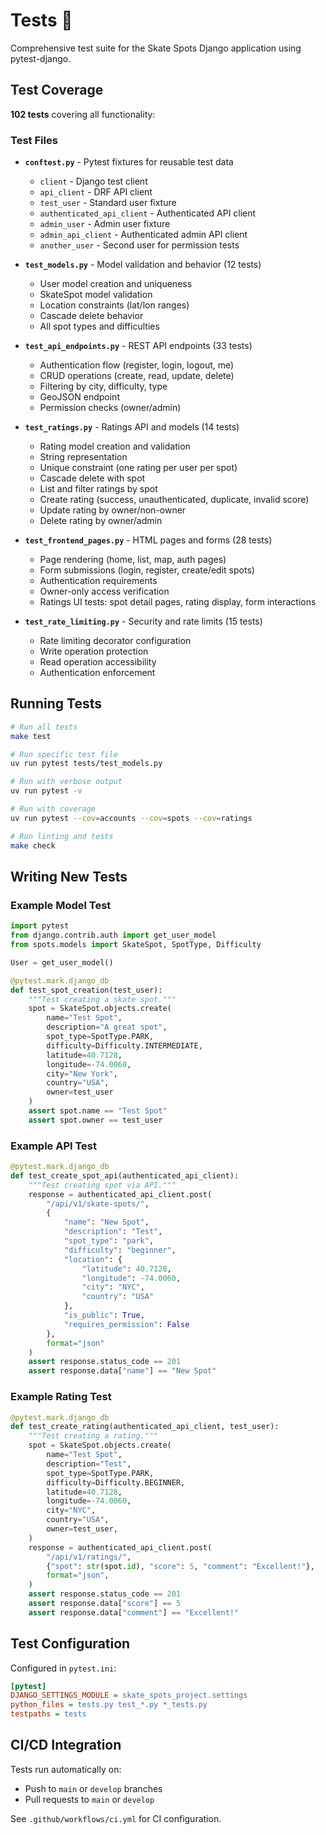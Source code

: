 # Tests 🧪

Comprehensive test suite for the Skate Spots Django application using pytest-django.

## Test Coverage

**102 tests** covering all functionality:

### Test Files

- **`conftest.py`** - Pytest fixtures for reusable test data
  - `client` - Django test client
  - `api_client` - DRF API client
  - `test_user` - Standard user fixture
  - `authenticated_api_client` - Authenticated API client
  - `admin_user` - Admin user fixture
  - `admin_api_client` - Authenticated admin API client
  - `another_user` - Second user for permission tests

- **`test_models.py`** - Model validation and behavior (12 tests)
  - User model creation and uniqueness
  - SkateSpot model validation
  - Location constraints (lat/lon ranges)
  - Cascade delete behavior
  - All spot types and difficulties

- **`test_api_endpoints.py`** - REST API endpoints (33 tests)
  - Authentication flow (register, login, logout, me)
  - CRUD operations (create, read, update, delete)
  - Filtering by city, difficulty, type
  - GeoJSON endpoint
  - Permission checks (owner/admin)

- **`test_ratings.py`** - Ratings API and models (14 tests)
  - Rating model creation and validation
  - String representation
  - Unique constraint (one rating per user per spot)
  - Cascade delete with spot
  - List and filter ratings by spot
  - Create rating (success, unauthenticated, duplicate, invalid score)
  - Update rating by owner/non-owner
  - Delete rating by owner/admin

- **`test_frontend_pages.py`** - HTML pages and forms (28 tests)
  - Page rendering (home, list, map, auth pages)
  - Form submissions (login, register, create/edit spots)
  - Authentication requirements
  - Owner-only access verification
  - Ratings UI tests: spot detail pages, rating display, form interactions

- **`test_rate_limiting.py`** - Security and rate limits (15 tests)
  - Rate limiting decorator configuration
  - Write operation protection
  - Read operation accessibility
  - Authentication enforcement

## Running Tests

```bash
# Run all tests
make test

# Run specific test file
uv run pytest tests/test_models.py

# Run with verbose output
uv run pytest -v

# Run with coverage
uv run pytest --cov=accounts --cov=spots --cov=ratings

# Run linting and tests
make check
```

## Writing New Tests

### Example Model Test

```python
import pytest
from django.contrib.auth import get_user_model
from spots.models import SkateSpot, SpotType, Difficulty

User = get_user_model()

@pytest.mark.django_db
def test_spot_creation(test_user):
    """Test creating a skate spot."""
    spot = SkateSpot.objects.create(
        name="Test Spot",
        description="A great spot",
        spot_type=SpotType.PARK,
        difficulty=Difficulty.INTERMEDIATE,
        latitude=40.7128,
        longitude=-74.0060,
        city="New York",
        country="USA",
        owner=test_user
    )
    assert spot.name == "Test Spot"
    assert spot.owner == test_user
```

### Example API Test

```python
@pytest.mark.django_db
def test_create_spot_api(authenticated_api_client):
    """Test creating spot via API."""
    response = authenticated_api_client.post(
        "/api/v1/skate-spots/",
        {
            "name": "New Spot",
            "description": "Test",
            "spot_type": "park",
            "difficulty": "beginner",
            "location": {
                "latitude": 40.7128,
                "longitude": -74.0060,
                "city": "NYC",
                "country": "USA"
            },
            "is_public": True,
            "requires_permission": False
        },
        format="json"
    )
    assert response.status_code == 201
    assert response.data["name"] == "New Spot"
```

### Example Rating Test

```python
@pytest.mark.django_db
def test_create_rating(authenticated_api_client, test_user):
    """Test creating a rating."""
    spot = SkateSpot.objects.create(
        name="Test Spot",
        description="Test",
        spot_type=SpotType.PARK,
        difficulty=Difficulty.BEGINNER,
        latitude=40.7128,
        longitude=-74.0060,
        city="NYC",
        country="USA",
        owner=test_user,
    )
    response = authenticated_api_client.post(
        "/api/v1/ratings/",
        {"spot": str(spot.id), "score": 5, "comment": "Excellent!"},
        format="json",
    )
    assert response.status_code == 201
    assert response.data["score"] == 5
    assert response.data["comment"] == "Excellent!"
```

## Test Configuration

Configured in `pytest.ini`:
```ini
[pytest]
DJANGO_SETTINGS_MODULE = skate_spots_project.settings
python_files = tests.py test_*.py *_tests.py
testpaths = tests
```

## CI/CD Integration

Tests run automatically on:
- Push to `main` or `develop` branches
- Pull requests to `main` or `develop`

See `.github/workflows/ci.yml` for CI configuration.
